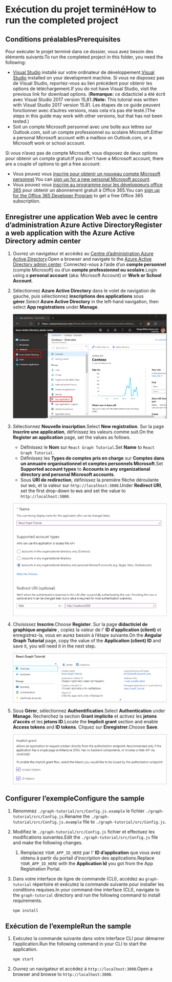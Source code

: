 # <a name="how-to-run-the-completed-project"></a><span data-ttu-id="39899-101">Exécution du projet terminé</span><span class="sxs-lookup"><span data-stu-id="39899-101">How to run the completed project</span></span>

## <a name="prerequisites"></a><span data-ttu-id="39899-102">Conditions préalables</span><span class="sxs-lookup"><span data-stu-id="39899-102">Prerequisites</span></span>

<span data-ttu-id="39899-103">Pour exécuter le projet terminé dans ce dossier, vous avez besoin des éléments suivants:</span><span class="sxs-lookup"><span data-stu-id="39899-103">To run the completed project in this folder, you need the following:</span></span>

- <span data-ttu-id="39899-104">[Visual Studio](https://visualstudio.microsoft.com/vs/) installé sur votre ordinateur de développement.</span><span class="sxs-lookup"><span data-stu-id="39899-104">[Visual Studio](https://visualstudio.microsoft.com/vs/) installed on your development machine.</span></span> <span data-ttu-id="39899-105">Si vous ne disposez pas de Visual Studio, reportez-vous au lien précédent pour obtenir les options de téléchargement.</span><span class="sxs-lookup"><span data-stu-id="39899-105">If you do not have Visual Studio, visit the previous link for download options.</span></span> <span data-ttu-id="39899-106">(**Remarque:** ce didacticiel a été écrit avec Visual Studio 2017 version 15,81.</span><span class="sxs-lookup"><span data-stu-id="39899-106">(**Note:** This tutorial was written with Visual Studio 2017 version 15.81.</span></span> <span data-ttu-id="39899-107">Les étapes de ce guide peuvent fonctionner avec d’autres versions, mais cela n’a pas été testé.)</span><span class="sxs-lookup"><span data-stu-id="39899-107">The steps in this guide may work with other versions, but that has not been tested.)</span></span>
- <span data-ttu-id="39899-108">Soit un compte Microsoft personnel avec une boîte aux lettres sur Outlook.com, soit un compte professionnel ou scolaire Microsoft.</span><span class="sxs-lookup"><span data-stu-id="39899-108">Either a personal Microsoft account with a mailbox on Outlook.com, or a Microsoft work or school account.</span></span>

<span data-ttu-id="39899-109">Si vous n’avez pas de compte Microsoft, vous disposez de deux options pour obtenir un compte gratuit:</span><span class="sxs-lookup"><span data-stu-id="39899-109">If you don't have a Microsoft account, there are a couple of options to get a free account:</span></span>

- <span data-ttu-id="39899-110">Vous pouvez vous [inscrire pour obtenir un nouveau compte Microsoft personnel](https://signup.live.com/signup?wa=wsignin1.0&rpsnv=12&ct=1454618383&rver=6.4.6456.0&wp=MBI_SSL_SHARED&wreply=https://mail.live.com/default.aspx&id=64855&cbcxt=mai&bk=1454618383&uiflavor=web&uaid=b213a65b4fdc484382b6622b3ecaa547&mkt=E-US&lc=1033&lic=1).</span><span class="sxs-lookup"><span data-stu-id="39899-110">You can [sign up for a new personal Microsoft account](https://signup.live.com/signup?wa=wsignin1.0&rpsnv=12&ct=1454618383&rver=6.4.6456.0&wp=MBI_SSL_SHARED&wreply=https://mail.live.com/default.aspx&id=64855&cbcxt=mai&bk=1454618383&uiflavor=web&uaid=b213a65b4fdc484382b6622b3ecaa547&mkt=E-US&lc=1033&lic=1).</span></span>
- <span data-ttu-id="39899-111">Vous pouvez vous [inscrire au programme pour les développeurs office 365](https://developer.microsoft.com/office/dev-program) pour obtenir un abonnement gratuit à Office 365.</span><span class="sxs-lookup"><span data-stu-id="39899-111">You can [sign up for the Office 365 Developer Program](https://developer.microsoft.com/office/dev-program) to get a free Office 365 subscription.</span></span>

## <a name="register-a-web-application-with-the-azure-active-directory-admin-center"></a><span data-ttu-id="39899-112">Enregistrer une application Web avec le centre d’administration Azure Active Directory</span><span class="sxs-lookup"><span data-stu-id="39899-112">Register a web application with the Azure Active Directory admin center</span></span>

1. <span data-ttu-id="39899-113">Ouvrez un navigateur et accédez au [Centre d’administration Azure Active Directory](https://aad.portal.azure.com).</span><span class="sxs-lookup"><span data-stu-id="39899-113">Open a browser and navigate to the [Azure Active Directory admin center](https://aad.portal.azure.com).</span></span> <span data-ttu-id="39899-114">Connectez-vous à l’aide d’un **compte personnel** (compte Microsoft) ou d’un **compte professionnel ou scolaire**.</span><span class="sxs-lookup"><span data-stu-id="39899-114">Login using a **personal account** (aka: Microsoft Account) or **Work or School Account**.</span></span>

1. <span data-ttu-id="39899-115">Sélectionnez **Azure Active Directory** dans le volet de navigation de gauche, puis sélectionnez **inscriptions des applications** sous **gérer**.</span><span class="sxs-lookup"><span data-stu-id="39899-115">Select **Azure Active Directory** in the left-hand navigation, then select **App registrations** under **Manage**.</span></span>

    ![<span data-ttu-id="39899-116">Capture d’écran des inscriptions d’application</span><span class="sxs-lookup"><span data-stu-id="39899-116">A screenshot of the App registrations</span></span> ](/tutorial/images/aad-portal-app-registrations.png)

1. <span data-ttu-id="39899-117">Sélectionnez **Nouvelle inscription**.</span><span class="sxs-lookup"><span data-stu-id="39899-117">Select **New registration**.</span></span> <span data-ttu-id="39899-118">Sur la page **Inscrire une application**, définissez les valeurs comme suit.</span><span class="sxs-lookup"><span data-stu-id="39899-118">On the **Register an application** page, set the values as follows.</span></span>

    - <span data-ttu-id="39899-119">Définissez le **Nom** sur `React Graph Tutorial`.</span><span class="sxs-lookup"><span data-stu-id="39899-119">Set **Name** to `React Graph Tutorial`.</span></span>
    - <span data-ttu-id="39899-120">Définissez les **Types de comptes pris en charge** sur **Comptes dans un annuaire organisationnel et comptes personnels Microsoft**.</span><span class="sxs-lookup"><span data-stu-id="39899-120">Set **Supported account types** to **Accounts in any organizational directory and personal Microsoft accounts**.</span></span>
    - <span data-ttu-id="39899-121">Sous **URI de redirection**, définissez la première flèche déroulante sur `Web`, et la valeur sur `http://localhost:3000`.</span><span class="sxs-lookup"><span data-stu-id="39899-121">Under **Redirect URI**, set the first drop-down to `Web` and set the value to `http://localhost:3000`.</span></span>

    ![Capture d’écran de la page inscrire une application](/tutorial/images/aad-register-an-app.png)

1. <span data-ttu-id="39899-123">Choisissez **Inscrire**.</span><span class="sxs-lookup"><span data-stu-id="39899-123">Choose **Register**.</span></span> <span data-ttu-id="39899-124">Sur la page **didacticiel de graphique angulaire** , copiez la valeur de l' **ID d’application (client)** et enregistrez-la, vous en aurez besoin à l’étape suivante.</span><span class="sxs-lookup"><span data-stu-id="39899-124">On the **Angular Graph Tutorial** page, copy the value of the **Application (client) ID** and save it, you will need it in the next step.</span></span>

    ![Capture d’écran de l’ID d’application de la nouvelle inscription de l’application](/tutorial/images/aad-application-id.png)

1. <span data-ttu-id="39899-126">Sous **Gérer**, sélectionnez **Authentification**.</span><span class="sxs-lookup"><span data-stu-id="39899-126">Select **Authentication** under **Manage**.</span></span> <span data-ttu-id="39899-127">Recherchez la section **Grant implicite** et activez les **jetons d’accès** et les **jetons ID**.</span><span class="sxs-lookup"><span data-stu-id="39899-127">Locate the **Implicit grant** section and enable **Access tokens** and **ID tokens**.</span></span> <span data-ttu-id="39899-128">Cliquez sur **Enregistrer**.</span><span class="sxs-lookup"><span data-stu-id="39899-128">Choose **Save**.</span></span>

    ![Capture d’écran de la section Grant implicite](/tutorial/images/aad-implicit-grant.png)

## <a name="configure-the-sample"></a><span data-ttu-id="39899-130">Configurer l’exemple</span><span class="sxs-lookup"><span data-stu-id="39899-130">Configure the sample</span></span>

1. <span data-ttu-id="39899-131">Renommez `./graph-tutorial/src/Config.js.example` le fichier `./graph-tutorial/src/Config.js`.</span><span class="sxs-lookup"><span data-stu-id="39899-131">Rename the `./graph-tutorial/src/Config.js.example` file to `./graph-tutorial/src/Config.js`.</span></span>
1. <span data-ttu-id="39899-132">Modifiez le `./graph-tutorial/src/Config.js` fichier et effectuez les modifications suivantes.</span><span class="sxs-lookup"><span data-stu-id="39899-132">Edit the `./graph-tutorial/src/Config.js` file and make the following changes.</span></span>
    1. <span data-ttu-id="39899-133">Remplacez `YOUR_APP_ID_HERE` par l' **ID d’application** que vous avez obtenu à partir du portail d’inscription des applications.</span><span class="sxs-lookup"><span data-stu-id="39899-133">Replace `YOUR_APP_ID_HERE` with the **Application Id** you got from the App Registration Portal.</span></span>
1. <span data-ttu-id="39899-134">Dans votre interface de ligne de commande (CLI), accédez au `graph-tutorial` répertoire et exécutez la commande suivante pour installer les conditions requises.</span><span class="sxs-lookup"><span data-stu-id="39899-134">In your command-line interface (CLI), navigate to the `graph-tutorial` directory and run the following command to install requirements.</span></span>

    ```Shell
    npm install
    ```

## <a name="run-the-sample"></a><span data-ttu-id="39899-135">Exécution de l’exemple</span><span class="sxs-lookup"><span data-stu-id="39899-135">Run the sample</span></span>

1. <span data-ttu-id="39899-136">Exécutez la commande suivante dans votre interface CLI pour démarrer l’application.</span><span class="sxs-lookup"><span data-stu-id="39899-136">Run the following command in your CLI to start the application.</span></span>

    ```Shell
    npm start
    ```

1. <span data-ttu-id="39899-137">Ouvrez un navigateur et accédez à `http://localhost:3000`.</span><span class="sxs-lookup"><span data-stu-id="39899-137">Open a browser and browse to `http://localhost:3000`.</span></span>